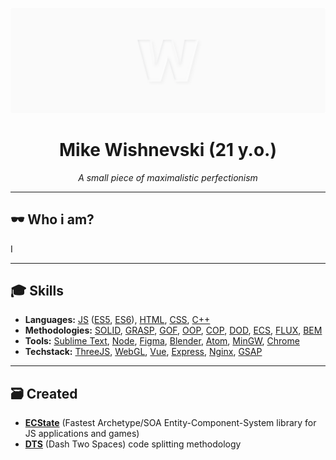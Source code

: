 ![Wishnevski GitHub Cover](./cover.png)

<h1 align="center">Mike Wishnevski (21 y.o.)</h2>
<p align="center"><i>A small piece of maximalistic perfectionism</i></p>

---

## :dark_sunglasses: Who i am?
I

---

## :mortar_board: Skills
- **Languages:** [JS](https://wikipedia.org/wiki/JavaScript) ([ES5](https://wikipedia.org/wiki/ECMAScript#5th_Edition), [ES6](https://wikipedia.org/wiki/ECMAScript#6th_Edition_–_ECMAScript_2015)), [HTML](https://wikipedia.org/wiki/HTML), [CSS](https://wikipedia.org/wiki/CSS), [C++](https://wikipedia.org/wiki/C++)  
- **Methodologies:** [SOLID](https://wikipedia.org/wiki/SOLID), [GRASP](https://wikipedia.org/wiki/GRASP_(object-oriented_design)), [GOF](https://wikipedia.org/wiki/Design_Patterns), [OOP](https://wikipedia.org/wiki/Object-oriented_programming), [COP](https://softwareengineering.stackexchange.com/questions/228063/what-is-component-oriented-programming-and-how-is-it-different-from-oop/228083), [DOD](https://wikipedia.org/wiki/Data-oriented_design), [ECS](https://wikipedia.org/wiki/Entity_component_system), [FLUX](https://facebook.github.io/flux/), [BEM](http://getbem.com/introduction/)  
- **Tools:** [Sublime Text](https://www.sublimetext.com), [Node](https://nodejs.org), [Figma](http://figma.com), [Blender](https://www.blender.org), [Atom](https://atom.io), [MinGW](http://www.mingw.org), [Chrome](https://www.google.ru/intl/en/chrome/)  
- **Techstack:** [ThreeJS](https://threejs.org), [WebGL](https://www.khronos.org/webgl/), [Vue](https://vuejs.org), [Express](https://expressjs.com), [Nginx](https://nginx.org), [GSAP](https://greensock.com/gsap/)  

---

## :card_file_box: Created
- [**ECState**](https://github.com/wishnevski/ecstate) (Fastest Archetype/SOA Entity-Component-System library for JS applications and games)
- [**DTS**](https://github.com/wishnevski/dts) (Dash Two Spaces) code splitting methodology
